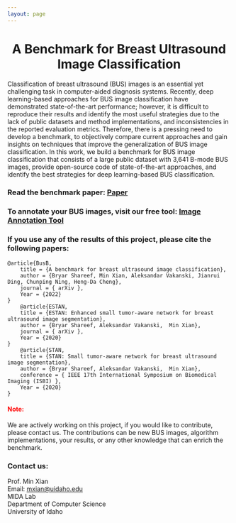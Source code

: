 ```yaml
---
layout: page
---
```


# <center>A Benchmark for Breast Ultrasound Image Classification</center>

Classification of breast ultrasound (BUS) images is an essential yet challenging task in computer-aided diagnosis systems. Recently, deep learning-based approaches for BUS image classification have demonstrated state-of-the-art performance; however, it is difficult to reproduce their results and identify the most useful strategies due to the lack of public datasets and method implementations, and inconsistencies in the reported evaluation metrics. Therefore, there is a pressing need to develop a benchmark, to objectively compare current approaches and gain insights on techniques that improve the generalization of BUS image classification. In this work, we build a benchmark for BUS image classification that consists of a large public dataset with 3,641 B-mode BUS images, provide open-source code of state-of-the-art approaches, and identify the best strategies for deep learning-based BUS classification.

### Read the benchmark paper: [Paper](https://papers.ssrn.com/sol3/papers.cfm?abstract_id=4339660)

### To annotate your BUS images, visit our free tool: [Image Annotation Tool](http://bus.midalab.net/)

### If you use any of the results of this project, please cite the following papers:
	@article{BusB, 
		title = {A benchmark for breast ultrasound image classification},
		author = {Bryar Shareef, Min Xian, Aleksandar Vakanski, Jianrui Ding, Chunping Ning, Heng-Da Cheng},
		journal = { arXiv },
		Year = {2022}
	}
		@article{ESTAN, 
		title = {ESTAN: Enhanced small tumor-aware network for breast ultrasound image segmentation},
		author = {Bryar Shareef, Aleksandar Vakanski,  Min Xian},
		journal = { arXiv },
		Year = {2020}
	}
		@article{STAN, 
		title = {STAN: Small tumor-aware network for breast ultrasound image segmentation},
		author = {Bryar Shareef, Aleksandar Vakanski,  Min Xian},
		conference = { IEEE 17th International Symposium on Biomedical Imaging (ISBI) },
		Year = {2020}
	}

#### <span style="color:Red">Note: </span>
We are actively working on this project, if you would like to contribute, please contact us. The contributions can be new BUS images, algorithm implementations, your results, or any other knowledge that can enrich the benchmark.

### Contact us:

Prof. Min Xian \
Email: [mxian@uidaho.edu](mxian@uidaho.edu) \
MIDA Lab \
Department of Computer Science\
University of Idaho
